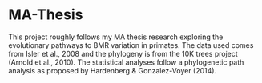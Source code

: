 # MA-Thesis
This project roughly follows my MA thesis research exploring the evolutionary pathways to BMR variation in primates. 
The data used comes from Isler et al., 2008 and the phylogeny is from the 10K trees project (Arnold et al., 2010). 
The statistical analyses follow a phylogenetic path analysis as proposed by Hardenberg &amp; Gonzalez-Voyer (2014).

